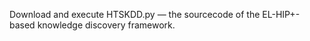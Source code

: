 Download and execute HTSKDD.py — the sourcecode of the EL-HIP+-based knowledge discovery framework.

